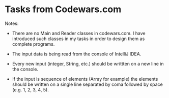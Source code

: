 # Tasks from Codewars.com 


Notes:  

- There are no Main and Reader classes in codewars.com. I have introduced such classes in my tasks in order to design them as complete programs.  

- The input data is being read from the console of IntelliJ IDEA.  

- Every new input (integer, String, etc.) should be writtten on a new line in the console.  

- If the input is sequence of elements (Array for example) the elements should be written on a single line separated by coma followed by space (e.g. 1, 2, 3, 4, 5).  
